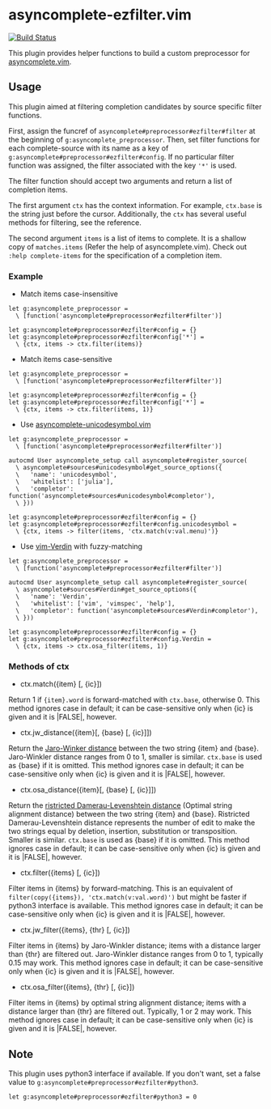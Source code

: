 asyncomplete-ezfilter.vim
=========================

[![Build Status](https://travis-ci.org/machakann/asyncomplete-ezfilter.vim.svg?branch=master)](https://travis-ci.org/machakann/asyncomplete-ezfilter.vim)

This plugin provides helper functions to build a custom preprocessor for [asyncomplete.vim](https://github.com/prabirshrestha/asyncomplete.vim).


## Usage

This plugin aimed at filtering completion candidates by source specific filter functions.

First, assign the funcref of `asyncomplete#preprocessor#ezfilter#filter` at the beginning of `g:asyncomplete_preprocessor`. Then, set filter functions for each complete-source with its name as a key of `g:asyncomplete#preprocessor#ezfilter#config`. If no particular filter function was assigned, the filter associated with the key `'*'` is used.

The filter function should accept two arguments and return a list of completion items.

The first argument `ctx` has the context information. For example, `ctx.base` is the string just before the cursor. Additionally, the `ctx` has several useful methods for filtering, see the reference.

The second argument `items` is a list of items to complete. It is a shallow copy of `matches.items` (Refer the help of asyncomplete.vim). Check out `:help complete-items` for the specification of a completion item.


### Example

 * Match items case-insensitive

```vim
let g:asyncomplete_preprocessor =
  \ [function('asyncomplete#preprocessor#ezfilter#filter')]

let g:asyncomplete#preprocessor#ezfilter#config = {}
let g:asyncomplete#preprocessor#ezfilter#config['*'] =
  \ {ctx, items -> ctx.filter(items)}
```

 * Match items case-sensitive

```vim
let g:asyncomplete_preprocessor =
  \ [function('asyncomplete#preprocessor#ezfilter#filter')]

let g:asyncomplete#preprocessor#ezfilter#config = {}
let g:asyncomplete#preprocessor#ezfilter#config['*'] =
  \ {ctx, items -> ctx.filter(items, 1)}
```

 * Use [asyncomplete-unicodesymbol.vim](https://github.com/machakann/asyncomplete-unicodesymbol.vim)

```vim
let g:asyncomplete_preprocessor =
  \ [function('asyncomplete#preprocessor#ezfilter#filter')]

autocmd User asyncomplete_setup call asyncomplete#register_source(
  \ asyncomplete#sources#unicodesymbol#get_source_options({
  \   'name': 'unicodesymbol',
  \   'whitelist': ['julia'],
  \   'completor': function('asyncomplete#sources#unicodesymbol#completor'),
  \ }))

let g:asyncomplete#preprocessor#ezfilter#config = {}
let g:asyncomplete#preprocessor#ezfilter#config.unicodesymbol =
  \ {ctx, items -> filter(items, 'ctx.match(v:val.menu)')}
```

 * Use [vim-Verdin](https://github.com/machakann/vim-Verdin) with fuzzy-matching

```vim
let g:asyncomplete_preprocessor =
  \ [function('asyncomplete#preprocessor#ezfilter#filter')]

autocmd User asyncomplete_setup call asyncomplete#register_source(
  \ asyncomplete#sources#Verdin#get_source_options({
  \   'name': 'Verdin',
  \   'whitelist': ['vim', 'vimspec', 'help'],
  \   'completor': function('asyncomplete#sources#Verdin#completor'),
  \ }))

let g:asyncomplete#preprocessor#ezfilter#config = {}
let g:asyncomplete#preprocessor#ezfilter#config.Verdin =
  \ {ctx, items -> ctx.osa_filter(items, 1)}
```


### Methods of ctx

 * ctx.match({item} [, {ic}])

Return 1 if `{item}.word` is forward-matched with `ctx.base`, otherwise 0.
This method ignores case in default; it can be case-sensitive only when {ic} is given and it is |FALSE|, however.

 * ctx.jw_distance({item}[, {base} [, {ic}]])

Return the [Jaro-Winker distance](https://en.wikipedia.org/wiki/Jaro%E2%80%93Winkler_distance) between the two string {item} and {base}. Jaro-Winkler distance ranges from 0 to 1, smaller is similar. `ctx.base` is used as {base} if it is omitted.
This method ignores case in default; it can be case-sensitive only when {ic} is given and it is |FALSE|, however.

 * ctx.osa_distance({item}[, {base} [, {ic}]])

Return the [ristricted Damerau-Levenshtein distance](https://en.wikipedia.org/wiki/Damerau%E2%80%93Levenshtein_distance) (Optimal string alignment distance) between the two string {item} and {base}. Ristricted Damerau-Levenshtein distance represents the number of edit to make the two strings equal by deletion, insertion, substitution or transposition. Smaller is similar. `ctx.base` is used as {base} if it is omitted.
This method ignores case in default; it can be case-sensitive only when {ic} is given and it is |FALSE|, however.

 * ctx.filter({items} [, {ic}])

Filter items in {items} by forward-matching. This is an equivalent of `filter(copy({items}), 'ctx.match(v:val.word)')` but might be faster if python3 interface is available.
This method ignores case in default; it can be case-sensitive only when {ic} is given and it is |FALSE|, however.

 * ctx.jw_filter({items}, {thr} [, {ic}])

Filter items in {items} by Jaro-Winkler distance; items with a distance larger than {thr} are filtered out. Jaro-Winkler distance ranges from 0 to 1, typically 0.15 may work.
This method ignores case in default; it can be case-sensitive only when {ic} is given and it is |FALSE|, however.

 * ctx.osa_filter({items}, {thr} [, {ic}])

Filter items in {items} by optimal string alignment distance; items with a distance larger than {thr} are filtered out. Typically, 1 or 2 may work.
This method ignores case in default; it can be case-sensitive only when {ic} is given and it is |FALSE|, however.


## Note

This plugin uses python3 interface if available. If you don't want, set a false value to `g:asyncomplete#preprocessor#ezfilter#python3`.

```vim
let g:asyncomplete#preprocessor#ezfilter#python3 = 0
```
